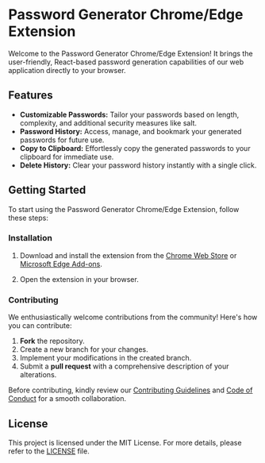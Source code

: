 # Password Generator Chrome/Edge Extension

Welcome to the Password Generator Chrome/Edge Extension! It brings the user-friendly, React-based password generation capabilities of our web application directly to your browser.

## Features

- **Customizable Passwords:** Tailor your passwords based on length, complexity, and additional security measures like salt.
- **Password History:** Access, manage, and bookmark your generated passwords for future use.
- **Copy to Clipboard:** Effortlessly copy the generated passwords to your clipboard for immediate use.
- **Delete History:** Clear your password history instantly with a single click.

## Getting Started

To start using the Password Generator Chrome/Edge Extension, follow these steps:

### Installation

1. Download and install the extension from the [Chrome Web Store](https://chrome.google.com/webstore) or [Microsoft Edge Add-ons](https://microsoftedge.microsoft.com/addons/Microsoft-Edge-Extensions-Home).

2. Open the extension in your browser.

### Contributing

We enthusiastically welcome contributions from the community! Here's how you can contribute:

1. **Fork** the repository.
2. Create a new branch for your changes.
3. Implement your modifications in the created branch.
4. Submit a **pull request** with a comprehensive description of your alterations.

Before contributing, kindly review our [Contributing Guidelines](CONTRIBUTING.md) and [Code of Conduct](CODE_OF_CONDUCT.md) for a smooth collaboration.

## License

This project is licensed under the MIT License. For more details, please refer to the [LICENSE](LICENSE) file.
